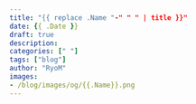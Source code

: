 ```yaml
---
title: "{{ replace .Name "-" " " | title }}"
date: {{ .Date }}
draft: true
description: 
categories: [" "]
tags: ["blog"]
author: "RyoM"
images:
- /blog/images/og/{{.Name}}.png
---
```


